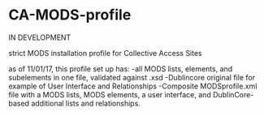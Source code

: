 # CA-MODS-profile
IN DEVELOPMENT

strict MODS installation profile for Collective Access Sites

as of 11/01/17, this profile set up has:
-all MODS lists, elements, and subelements in one file, validated against .xsd
-Dublincore original file for example of User Interface and Relationships
-Composite MODSprofile.xml file with a MODS lists, MODS elements, a user interface, and DublinCore-based additional lists and relationships.

